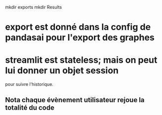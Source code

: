 mkdir exports
mkdir Results
# export est donné dans la config de pandasai pour l'export des graphes
# streamlit est stateless; mais on peut lui donner un objet session
pour suivre l'historique.
## Nota chaque évènement utilisateur rejoue la totalité du code
# 